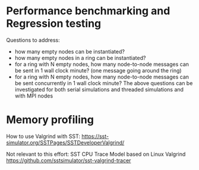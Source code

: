 # Performance benchmarking and Regression testing

Questions to address:
* how many empty nodes can be instantiated?
* how many empty nodes in a ring can be instantiated?
* for a ring with N empty nodes, how many node-to-node messages can be sent in 1 wall clock minute? (one message going around the ring)
* for a ring with N empty nodes, how many node-to-node messages can be sent concurrently in 1 wall clock minute?
The above questions can be investigated for both serial simulations and threaded simulations and with MPI nodes

# Memory profiling

How to use Valgrind with SST:
<https://sst-simulator.org/SSTPages/SSTDeveloperValgrind/>

Not relevant to this effort: SST CPU Trace Model based on Linux Valgrind
<https://github.com/sstsimulator/sst-valgrind-tracer>
